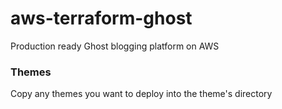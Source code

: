 # aws-terraform-ghost
Production ready Ghost blogging platform on AWS

### Themes
Copy any themes you want to deploy into the theme's directory